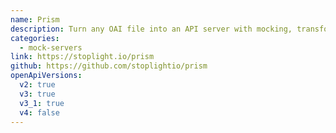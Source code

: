 ```yaml
---
name: Prism
description: Turn any OAI file into an API server with mocking, transformations, validations, and more.
categories:
  - mock-servers
link: https://stoplight.io/prism
github: https://github.com/stoplightio/prism
openApiVersions:
  v2: true
  v3: true
  v3_1: true
  v4: false
---
```

